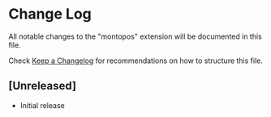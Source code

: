 # Change Log

All notable changes to the "montopos" extension will be documented in this file.

Check [Keep a Changelog](http://keepachangelog.com/) for recommendations on how to structure this file.

## [Unreleased]

- Initial release